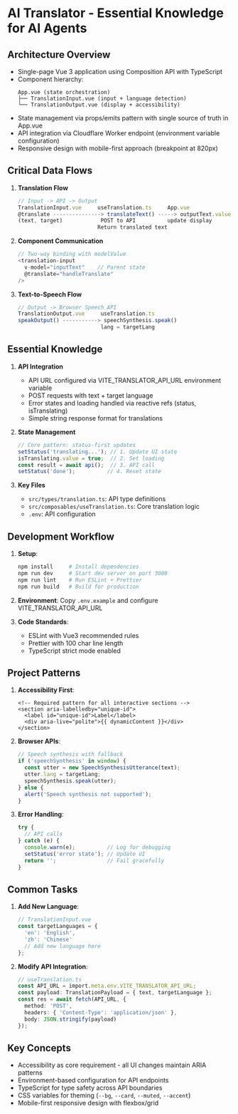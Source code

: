 # AI Translator - Essential Knowledge for AI Agents

## Architecture Overview
- Single-page Vue 3 application using Composition API with TypeScript
- Component hierarchy:
  ```
  App.vue (state orchestration)
  ├── TranslationInput.vue (input + language detection)
  └── TranslationOutput.vue (display + accessibility)
  ```
- State management via props/emits pattern with single source of truth in App.vue
- API integration via Cloudflare Worker endpoint (environment variable configuration)
- Responsive design with mobile-first approach (breakpoint at 820px)

## Critical Data Flows
1. **Translation Flow**
   ```typescript
   // Input -> API -> Output
   TranslationInput.vue     useTranslation.ts     App.vue  
   @translate ---------------> translateText() -----> outputText.value
   (text, target)            POST to API          update display
                            Return translated text
   ```

2. **Component Communication**
   ```typescript
   // Two-way binding with modelValue
   <translation-input
     v-model="inputText"    // Parent state
     @translate="handleTranslate"
   />
   ```

3. **Text-to-Speech Flow**
   ```typescript
   // Output -> Browser Speech API
   TranslationOutput.vue     useTranslation.ts
   speakOutput() -----------> speechSynthesis.speak()
                             lang = targetLang
   ```

## Essential Knowledge
1. **API Integration**
   - API URL configured via VITE_TRANSLATOR_API_URL environment variable
   - POST requests with text + target language
   - Error states and loading handled via reactive refs (status, isTranslating)
   - Simple string response format for translations

2. **State Management**
   ```typescript
   // Core pattern: status-first updates
   setStatus('translating...'); // 1. Update UI state
   isTranslating.value = true;  // 2. Set loading
   const result = await api();  // 3. API call
   setStatus('done');          // 4. Reset state
   ```

3. **Key Files**
   - `src/types/translation.ts`: API type definitions 
   - `src/composables/useTranslation.ts`: Core translation logic
   - `.env`: API configuration

## Development Workflow
1. **Setup**: 
   ```bash
   npm install     # Install dependencies
   npm run dev     # Start dev server on port 3000
   npm run lint    # Run ESLint + Prettier
   npm run build   # Build for production
   ```

2. **Environment**: Copy `.env.example` and configure VITE_TRANSLATOR_API_URL

3. **Code Standards**:
   - ESLint with Vue3 recommended rules
   - Prettier with 100 char line length
   - TypeScript strict mode enabled

## Project Patterns
1. **Accessibility First**:
   ```vue
   <!-- Required pattern for all interactive sections -->
   <section aria-labelledby="unique-id">
     <label id="unique-id">Label</label>
     <div aria-live="polite">{{ dynamicContent }}</div>
   </section>
   ```

2. **Browser APIs**:
   ```typescript
   // Speech synthesis with fallback
   if ('speechSynthesis' in window) {
     const utter = new SpeechSynthesisUtterance(text);
     utter.lang = targetLang;
     speechSynthesis.speak(utter);
   } else {
     alert('Speech synthesis not supported');
   }
   ```

3. **Error Handling**:
   ```typescript
   try {
     // API calls
   } catch (e) {
     console.warn(e);          // Log for debugging
     setStatus('error state'); // Update UI
     return '';                // Fail gracefully
   }
   ```

## Common Tasks
1. **Add New Language**:
   ```typescript
   // TranslationInput.vue
   const targetLanguages = {
     'en': 'English',
     'zh': 'Chinese'
     // Add new language here
   };
   ```

2. **Modify API Integration**:
   ```typescript
   // useTranslation.ts
   const API_URL = import.meta.env.VITE_TRANSLATOR_API_URL;
   const payload: TranslationPayload = { text, targetLanguage };
   const res = await fetch(API_URL, {
     method: 'POST',
     headers: { 'Content-Type': 'application/json' },
     body: JSON.stringify(payload)
   });
   ```

## Key Concepts
- Accessibility as core requirement - all UI changes maintain ARIA patterns
- Environment-based configuration for API endpoints 
- TypeScript for type safety across API boundaries
- CSS variables for theming (`--bg`, `--card`, `--muted`, `--accent`)
- Mobile-first responsive design with flexbox/grid